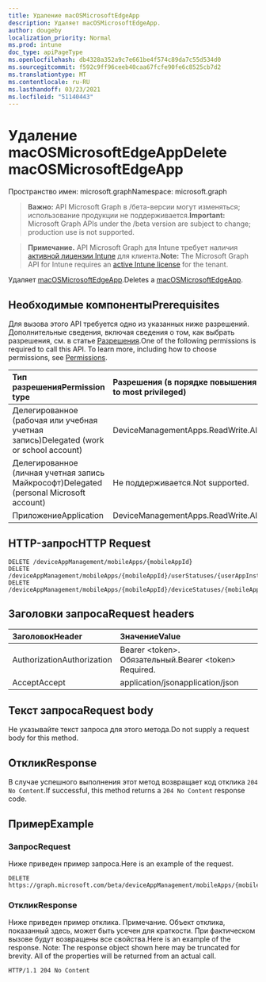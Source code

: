 ```yaml
---
title: Удаление macOSMicrosoftEdgeApp
description: Удаляет macOSMicrosoftEdgeApp.
author: dougeby
localization_priority: Normal
ms.prod: intune
doc_type: apiPageType
ms.openlocfilehash: db4328a352a9c7e661be4f574c89da7c55d534d0
ms.sourcegitcommit: f592c9ff96ceeb40caa67fcfe90fe6c8525cb7d2
ms.translationtype: MT
ms.contentlocale: ru-RU
ms.lasthandoff: 03/23/2021
ms.locfileid: "51140443"
---
```

# <a name="delete-macosmicrosoftedgeapp"></a><span data-ttu-id="fc407-103">Удаление macOSMicrosoftEdgeApp</span><span class="sxs-lookup"><span data-stu-id="fc407-103">Delete macOSMicrosoftEdgeApp</span></span>

<span data-ttu-id="fc407-104">Пространство имен: microsoft.graph</span><span class="sxs-lookup"><span data-stu-id="fc407-104">Namespace: microsoft.graph</span></span>

> <span data-ttu-id="fc407-105">**Важно:** API Microsoft Graph в /бета-версии могут изменяться; использование продукции не поддерживается.</span><span class="sxs-lookup"><span data-stu-id="fc407-105">**Important:** Microsoft Graph APIs under the /beta version are subject to change; production use is not supported.</span></span>

> <span data-ttu-id="fc407-106">**Примечание.** API Microsoft Graph для Intune требует наличия [активной лицензии Intune](https://go.microsoft.com/fwlink/?linkid=839381) для клиента.</span><span class="sxs-lookup"><span data-stu-id="fc407-106">**Note:** The Microsoft Graph API for Intune requires an [active Intune license](https://go.microsoft.com/fwlink/?linkid=839381) for the tenant.</span></span>

<span data-ttu-id="fc407-107">Удаляет [macOSMicrosoftEdgeApp](../resources/intune-apps-macosmicrosoftedgeapp.md).</span><span class="sxs-lookup"><span data-stu-id="fc407-107">Deletes a [macOSMicrosoftEdgeApp](../resources/intune-apps-macosmicrosoftedgeapp.md).</span></span>

## <a name="prerequisites"></a><span data-ttu-id="fc407-108">Необходимые компоненты</span><span class="sxs-lookup"><span data-stu-id="fc407-108">Prerequisites</span></span>
<span data-ttu-id="fc407-p101">Для вызова этого API требуется одно из указанных ниже разрешений. Дополнительные сведения, включая сведения о том, как выбрать разрешения, см. в статье [Разрешения](/graph/permissions-reference).</span><span class="sxs-lookup"><span data-stu-id="fc407-p101">One of the following permissions is required to call this API. To learn more, including how to choose permissions, see [Permissions](/graph/permissions-reference).</span></span>

|<span data-ttu-id="fc407-111">Тип разрешения</span><span class="sxs-lookup"><span data-stu-id="fc407-111">Permission type</span></span>|<span data-ttu-id="fc407-112">Разрешения (в порядке повышения привилегий)</span><span class="sxs-lookup"><span data-stu-id="fc407-112">Permissions (from least to most privileged)</span></span>|
|:---|:---|
|<span data-ttu-id="fc407-113">Делегированное (рабочая или учебная учетная запись)</span><span class="sxs-lookup"><span data-stu-id="fc407-113">Delegated (work or school account)</span></span>|<span data-ttu-id="fc407-114">DeviceManagementApps.ReadWrite.All</span><span class="sxs-lookup"><span data-stu-id="fc407-114">DeviceManagementApps.ReadWrite.All</span></span>|
|<span data-ttu-id="fc407-115">Делегированное (личная учетная запись Майкрософт)</span><span class="sxs-lookup"><span data-stu-id="fc407-115">Delegated (personal Microsoft account)</span></span>|<span data-ttu-id="fc407-116">Не поддерживается.</span><span class="sxs-lookup"><span data-stu-id="fc407-116">Not supported.</span></span>|
|<span data-ttu-id="fc407-117">Приложение</span><span class="sxs-lookup"><span data-stu-id="fc407-117">Application</span></span>|<span data-ttu-id="fc407-118">DeviceManagementApps.ReadWrite.All</span><span class="sxs-lookup"><span data-stu-id="fc407-118">DeviceManagementApps.ReadWrite.All</span></span>|

## <a name="http-request"></a><span data-ttu-id="fc407-119">HTTP-запрос</span><span class="sxs-lookup"><span data-stu-id="fc407-119">HTTP Request</span></span>
<!-- {
  "blockType": "ignored"
}
-->
``` http
DELETE /deviceAppManagement/mobileApps/{mobileAppId}
DELETE /deviceAppManagement/mobileApps/{mobileAppId}/userStatuses/{userAppInstallStatusId}/app
DELETE /deviceAppManagement/mobileApps/{mobileAppId}/deviceStatuses/{mobileAppInstallStatusId}/app
```

## <a name="request-headers"></a><span data-ttu-id="fc407-120">Заголовки запроса</span><span class="sxs-lookup"><span data-stu-id="fc407-120">Request headers</span></span>
|<span data-ttu-id="fc407-121">Заголовок</span><span class="sxs-lookup"><span data-stu-id="fc407-121">Header</span></span>|<span data-ttu-id="fc407-122">Значение</span><span class="sxs-lookup"><span data-stu-id="fc407-122">Value</span></span>|
|:---|:---|
|<span data-ttu-id="fc407-123">Authorization</span><span class="sxs-lookup"><span data-stu-id="fc407-123">Authorization</span></span>|<span data-ttu-id="fc407-124">Bearer &lt;token&gt;. Обязательный.</span><span class="sxs-lookup"><span data-stu-id="fc407-124">Bearer &lt;token&gt; Required.</span></span>|
|<span data-ttu-id="fc407-125">Accept</span><span class="sxs-lookup"><span data-stu-id="fc407-125">Accept</span></span>|<span data-ttu-id="fc407-126">application/json</span><span class="sxs-lookup"><span data-stu-id="fc407-126">application/json</span></span>|

## <a name="request-body"></a><span data-ttu-id="fc407-127">Текст запроса</span><span class="sxs-lookup"><span data-stu-id="fc407-127">Request body</span></span>
<span data-ttu-id="fc407-128">Не указывайте текст запроса для этого метода.</span><span class="sxs-lookup"><span data-stu-id="fc407-128">Do not supply a request body for this method.</span></span>

## <a name="response"></a><span data-ttu-id="fc407-129">Отклик</span><span class="sxs-lookup"><span data-stu-id="fc407-129">Response</span></span>
<span data-ttu-id="fc407-130">В случае успешного выполнения этот метод возвращает код отклика `204 No Content`.</span><span class="sxs-lookup"><span data-stu-id="fc407-130">If successful, this method returns a `204 No Content` response code.</span></span>

## <a name="example"></a><span data-ttu-id="fc407-131">Пример</span><span class="sxs-lookup"><span data-stu-id="fc407-131">Example</span></span>

### <a name="request"></a><span data-ttu-id="fc407-132">Запрос</span><span class="sxs-lookup"><span data-stu-id="fc407-132">Request</span></span>
<span data-ttu-id="fc407-133">Ниже приведен пример запроса.</span><span class="sxs-lookup"><span data-stu-id="fc407-133">Here is an example of the request.</span></span>
``` http
DELETE https://graph.microsoft.com/beta/deviceAppManagement/mobileApps/{mobileAppId}
```

### <a name="response"></a><span data-ttu-id="fc407-134">Отклик</span><span class="sxs-lookup"><span data-stu-id="fc407-134">Response</span></span>
<span data-ttu-id="fc407-p102">Ниже приведен пример отклика. Примечание. Объект отклика, показанный здесь, может быть усечен для краткости. При фактическом вызове будут возвращены все свойства.</span><span class="sxs-lookup"><span data-stu-id="fc407-p102">Here is an example of the response. Note: The response object shown here may be truncated for brevity. All of the properties will be returned from an actual call.</span></span>
``` http
HTTP/1.1 204 No Content
```




